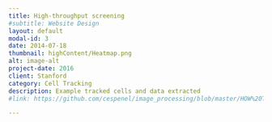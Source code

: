 ```yaml
---
title: High-throughput screening
#subtitle: Website Design
layout: default
modal-id: 3
date: 2014-07-18
thumbnail: highContent/Heatmap.png
alt: image-alt
project-date: 2016
client: Stanford
category: Cell Tracking
description: Example tracked cells and data extracted
#link: https://github.com/cespenel/image_processing/blob/master/HOW%20TO%20USE%20%22ImageAlignment%22.ipynb

---
```

